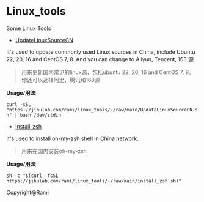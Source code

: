 # Linux_tools

Some  Linux  Tools

- [UpdateLinuxSourceCN](./UpdateLinuxSourceCN.sh)

It's used to update commonly used Linux sources  in China, include Ubuntu 22, 20, 16 and CentOS 7, 8. And you can change to Aliyun, Tencent, 163 源

> 用来更新国内常见的linux源，包括ubuntu 22, 20, 16 and CentOS 7, 8。你还可以选择阿里，腾讯和163源

**Usage/用法**

`curl -sSL "https://jihulab.com/rami/linux_tools/-/raw/main/UpdateLinuxSourceCN.sh" | bash /dev/stdin`

- [install_zsh](./install_zsh.sh)

It's used to install oh-my-zsh shell in China network.

> 用来在国内安装oh-my-zsh

**Usage/用法**

`sh -c "$(curl -fsSL https://jihulab.com/rami/linux_tools/-/raw/main/install_zsh.sh)"`

Copyright@Rami
